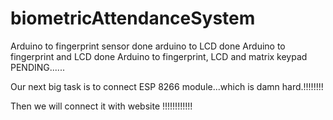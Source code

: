 # biometricAttendanceSystem


Arduino to fingerprint sensor done
arduino to LCD done
Arduino to fingerprint and LCD done
Arduino to fingerprint, LCD and matrix keypad PENDING......

Our next big task is to connect ESP 8266 module...which is damn hard.!!!!!!!!

Then we will connect it with website !!!!!!!!!!!!

